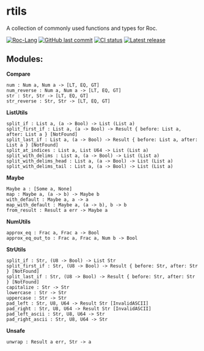 # rtils
A collection of commonly used functions and types for Roc.

[![Roc-Lang][roc_badge]][roc_link]
[![GitHub last commit][last_commit_badge]][last_commit_link]
[![CI status][ci_status_badge]][ci_status_link]
[![Latest release][version_badge]][version_link]

## Modules:

__Compare__
```roc
num : Num a, Num a -> [LT, EQ, GT]
num_reverse : Num a, Num a -> [LT, EQ, GT]
str : Str, Str -> [LT, EQ, GT]
str_reverse : Str, Str -> [LT, EQ, GT]
```

__ListUtils__
```roc
split_if : List a, (a -> Bool) -> List (List a)
split_first_if : List a, (a -> Bool) -> Result { before: List a, after: List a } [NotFound]
split_last_if : List a, (a -> Bool) -> Result { before: List a, after: List a } [NotFound]
split_at_indices : List a, List U64 -> List (List a)
split_with_delims : List a, (a -> Bool) -> List (List a)
split_with_delims_head : List a, (a -> Bool) -> List (List a)
split_with_delims_tail : List a, (a -> Bool) -> List (List a)
```

__Maybe__
```roc
Maybe a : [Some a, None]
map : Maybe a, (a -> b) -> Maybe b
with_default : Maybe a, a -> a
map_with_default : Maybe a, (a -> b), b -> b
from_result : Result a err -> Maybe a
```

__NumUtils__
```roc
approx_eq : Frac a, Frac a -> Bool
approx_eq_out_to : Frac a, Frac a, Num b -> Bool
```

__StrUtils__
```roc
split_if : Str, (U8 -> Bool) -> List Str
split_first_if : Str, (U8 -> Bool) -> Result { before: Str, after: Str } [NotFound]
split_last_if : Str, (U8 -> Bool) -> Result { before: Str, after: Str } [NotFound]
capitalize : Str -> Str
lowercase : Str -> Str
uppercase : Str -> Str
pad_left : Str, U8, U64 -> Result Str [InvalidASCII]
pad_right : Str, U8, U64 -> Result Str [InvalidASCII]
pad_left_ascii : Str, U8, U64 -> Str
pad_right_ascii : Str, U8, U64 -> Str
```

__Unsafe__
```roc
unwrap : Result a err, Str -> a
```

<!-- LINKS -->
[roc_badge]: https://img.shields.io/endpoint?url=https%3A%2F%2Fpastebin.com%2Fraw%2FcFzuCCd7
[roc_link]: https://github.com/roc-lang/roc
[ci_status_badge]: https://img.shields.io/github/actions/workflow/status/imclerran/rtils/ci.yaml?logo=github&logoColor=lightgrey
[ci_status_link]: https://github.com/imclerran/rtils/actions/workflows/ci.yaml
[last_commit_badge]: https://img.shields.io/github/last-commit/imclerran/rtils?logo=git&logoColor=lightgrey
[last_commit_link]: https://github.com/imclerran/rtils/commits/main/
[version_badge]: https://img.shields.io/github/v/release/imclerran/rtils
[version_link]: https://github.com/imclerran/rtils/releases/latest

